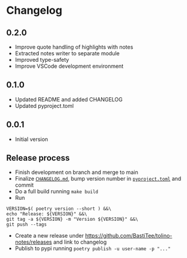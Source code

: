 # Changelog

## 0.2.0

- Improve quote handling of highlights with notes
- Extracted notes writer to separate module
- Improved type-safety
- Improve VSCode development environment

## 0.1.0

- Updated README and added CHANGELOG
- Updated pyproject.toml

## 0.0.1

- Initial version

## Release process

- Finish development on branch and merge to main
- Finalize [`CHANGELOG.md`](CHANGELOG.md), bump version number in [`pyproject.toml`](pyproject.toml) and commit
- Do a full build running `make build`
- Run

```shell
VERSION=$( poetry version --short ) &&\
echo "Release: ${VERSION}" &&\
git tag -a ${VERSION} -m "Version ${VERSION}" &&\
git push --tags
```

- Create a new release under <https://github.com/BastiTee/tolino-notes/releases> and link to changelog
- Publish to pypi running `poetry publish -u user-name -p "..."`
